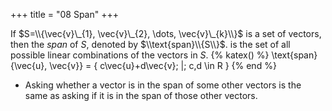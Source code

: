 +++
title = "08 Span"
+++

If $S=\\{\vec{v}\_{1}, \vec{v}\_{2}, \dots, \vec{v}\_{k}\\}$ is a set of vectors, then the *<colorize>span</colorize>* of $S$, denoted by $\\text{span}\\{S\\}$. is the set of all possible linear combinations of the vectors in $S$.
{% katex() %}
\text{span}\{\vec{u}, \vec{v}\} = \{ c\vec{u}+d\vec{v}\; |\; c,d \in R \}
{% end %}
- Asking whether a vector is in the span of some other vectors is the same as asking if it is in the span of those other vectors.
